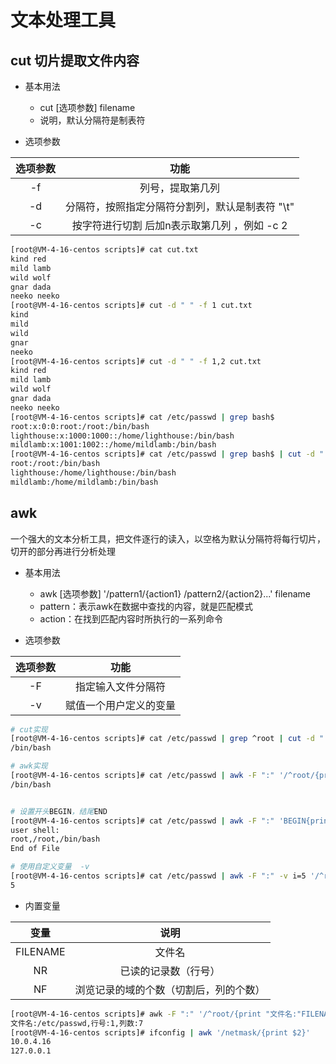 # 文本处理工具
## cut 切片提取文件内容
- 基本用法
  - cut [选项参数] filename
  - 说明，默认分隔符是制表符

- 选项参数

| 选项参数 | 功能 |
|:--:|:--:|
| -f | 列号，提取第几列  |
| -d | 分隔符，按照指定分隔符分割列，默认是制表符 "\t" |
| -c | 按字符进行切割 后加n表示取第几列 ，例如 -c 2 |

```bash
[root@VM-4-16-centos scripts]# cat cut.txt 
kind red
mild lamb
wild wolf
gnar dada
neeko neeko
[root@VM-4-16-centos scripts]# cut -d " " -f 1 cut.txt 
kind
mild
wild
gnar
neeko
[root@VM-4-16-centos scripts]# cut -d " " -f 1,2 cut.txt 
kind red
mild lamb
wild wolf
gnar dada
neeko neeko
[root@VM-4-16-centos scripts]# cat /etc/passwd | grep bash$
root:x:0:0:root:/root:/bin/bash
lighthouse:x:1000:1000::/home/lighthouse:/bin/bash
mildlamb:x:1001:1002::/home/mildlamb:/bin/bash
[root@VM-4-16-centos scripts]# cat /etc/passwd | grep bash$ | cut -d ":" -f 1,6,7
root:/root:/bin/bash
lighthouse:/home/lighthouse:/bin/bash
mildlamb:/home/mildlamb:/bin/bash
```

## awk 
一个强大的文本分析工具，把文件逐行的读入，以空格为默认分隔符将每行切片，切开的部分再进行分析处理
- 基本用法
  - awk [选项参数] '/pattern1/{action1} /pattern2/{action2}...' filename
  - pattern：表示awk在数据中查找的内容，就是匹配模式
  - action：在找到匹配内容时所执行的一系列命令

- 选项参数

| 选项参数 | 功能 |
|:--:|:--:|
| -F | 指定输入文件分隔符 |
| -v | 赋值一个用户定义的变量 |

```bash
# cut实现
[root@VM-4-16-centos scripts]# cat /etc/passwd | grep ^root | cut -d ":" -f 7
/bin/bash

# awk实现
[root@VM-4-16-centos scripts]# cat /etc/passwd | awk -F ":" '/^root/{print $7}'  # 分隔后的每一项作为参数传进action
/bin/bash


# 设置开头BEGIN，结尾END
[root@VM-4-16-centos scripts]# cat /etc/passwd | awk -F ":" 'BEGIN{print "user shell:"}/^root/{print $1","$6","$7}END{print "End of File"}'
user shell:
root,/root,/bin/bash
End of File

# 使用自定义变量  -v
[root@VM-4-16-centos scripts]# cat /etc/passwd | awk -F ":" -v i=5 '/^root/{print $3+i}'
5
```

- 内置变量

| 变量 | 说明 |
|:--:|:--:|
| FILENAME | 文件名 |
| NR | 已读的记录数（行号） |
| NF | 浏览记录的域的个数（切割后，列的个数） |

```bash
[root@VM-4-16-centos scripts]# awk -F ":" '/^root/{print "文件名:"FILENAME ",行号:"NR ",列数:"NF}' /etc/passwd
文件名:/etc/passwd,行号:1,列数:7
[root@VM-4-16-centos scripts]# ifconfig | awk '/netmask/{print $2}'
10.0.4.16
127.0.0.1
```
